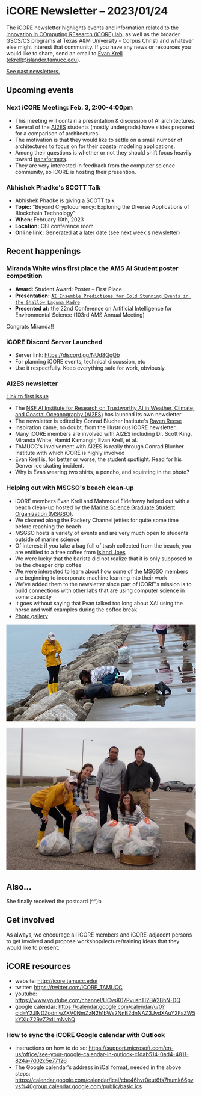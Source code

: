# iCORE Newsletter – 2023/01/24

The iCORE newsletter highlights events and information related to the [innovation in COmputing REsearch (iCORE) lab](https://icore.tamucc.edu/),
as well as the broader GSCS/CS programs at Texas A&M University - Corpus Christi and whatever else might interest that community.
If you have any news or resources you would like to share, send an email to [Evan Krell](https://scholar.google.com/citations?user=jLuwYGAAAAAJ&hl=en) (ekrell@islander.tamucc.edu).

[See past newsletters.](https://github.com/ekrell/icore_website/tree/main/news)

## Upcoming events

### Next iCORE Meeting: Feb. 3, 2:00-4:00pm

- This meeting will contain a presentation & discussion of AI architectures.
- Several of the [AI2ES](https://www.ai2es.org/) students (mostly undergrads) have slides prepared for a comparison of architectures.
- The motivation is that they would like to settle on a small number of architectures to focus on for their coastal modeling applications.
- Among their questions is whether or not they should shift focus heavily toward [transformers](https://en.wikipedia.org/wiki/Transformer_(machine_learning_model)).
- They are very interested in feedback from the computer science community, so iCORE is hosting their presention.

### Abhishek Phadke's SCOTT Talk

- Abhishek Phadke is giving a SCOTT talk
- **Topic:** "Beyond Cryptocurrency: Exploring the Diverse Applications of Blockchain Technology" 
- **When:** February 10th, 2023 
- **Location:** CBI conference room
- **Online link:** Generated at a later date (see next week's newsletter)

## Recent happenings

### Miranda White wins **first place** the AMS AI Student poster competition

- **Award:** Student Award: Poster – First Place
- **Presentation:** [`AI Ensemble Predictions for Cold Stunning Events in the Shallow Laguna Madre`](https://ams.confex.com/ams/103ANNUAL/meetingapp.cgi/Paper/418860)
- **Presented at:** the 22nd Conference on Artificial Intelligence for Environmental Science (103rd AMS Annual Meeting)

Congrats Miranda!!

### iCORE Discord Server Launched

- Server link: https://discord.gg/NUd8QgQb
- For planning iCORE events, technical discussion, etc
- Use it respectfully. Keep everything safe for work, obviously.

### AI2ES newsletter

[Link to first issue](https://www.ai2es.org/wp-content/uploads/2023/01/AI2ES-Newsletter-January-2023.pdf)

- The [NSF AI Institute for Research on Trustworthy AI in Weather, Climate, and Coastal Oceanography (AI2ES)](https://www.ai2es.org/) has launchd its own newsletter
- The newsletter is edited by Conrad Blucher Institute's [Raven Reese](https://www.linkedin.com/in/raven-reese-9b03751aa/)
- Inspiration came, no doubt, from the illustrious iCORE newsletter... 
- Many iCORE members are involved with AI2ES including Dr. Scott King, Miranda White, Hamid Kamangir, Evan Krell, et al. 
- TAMUCC's involvement with AI2ES is really through Conrad Blucher Institute with which iCORE is highly involved
- Evan Krell is, for better or worse, the student spotlight. Read for his Denver ice skating incident.
- Why is Evan wearing two shirts, a poncho, and squinting in the photo?

### Helping out with MSGSO's beach clean-up

- iCORE members Evan Krell and Mahmoud Eldefrawy helped out with a beach clean-up hosted by the [Marine Science Graduate Student Organization (MSGSO)](https://tamucc.campuslabs.com/engage/organization/msgso).
- We cleaned along the Packery Channel jetties for quite some time before reaching the beach
- MSGSO hosts a variety of events and are very much open to students outside of marine science
- Of interest: if you take a bag full of trash collected from the beach, you are entitled to a free coffee from [Island Joes](http://www.islandjoescc.com/)
- We were lucky that the barista did not realize that it is only supposed to be the cheaper drip coffee
- We were interested to learn about how some of the MSGSO members are beginning to incorporate machine learning into their work
- We've added them to the newsletter since part of iCORE's mission is to build connections with other labs that are using computer science in some capacity
- It goes without saying that Evan talked too long about XAI using the horse and wolf examples during the coffee break
- [Photo gallery](https://photos.app.goo.gl/As1LdjyZhgzWLzYv5)

![MSGSO, cleaning the jetties](../img/msgso.jpeg)

![MSGSO, posing with full bags](../img/msgso2.JPG)


## Also...

She finally received the postcard (^^)b

## Get involved

As always, we encourage all iCORE members and iCORE-adjacent persons to get involved and propose workshop/lecture/training ideas that they would like to present.

## iCORE resources

- website: http://icore.tamucc.edu/
- twitter: https://twitter.com/ICORE_TAMUCC
- youtube: https://www.youtube.com/channel/UCvsK07PvushTI2BA2BhN-DQ
- google calendar: https://calendar.google.com/calendar/u/0?cid=Y2JlNDZodnIwZXV0NmZzN2h1bWs2NnB2dnNAZ3JvdXAuY2FsZW5kYXIuZ29vZ2xlLmNvbQ

### How to sync the iCORE Google calendar with Outlook

- Instructions on how to do so: https://support.microsoft.com/en-us/office/see-your-google-calendar-in-outlook-c1dab514-0ad4-4811-824a-7d02c5e77126
- The Google calendar's address in iCal format, needed in the above steps: https://calendar.google.com/calendar/ical/cbe46hvr0eut6fs7humk66pvvs%40group.calendar.google.com/public/basic.ics
